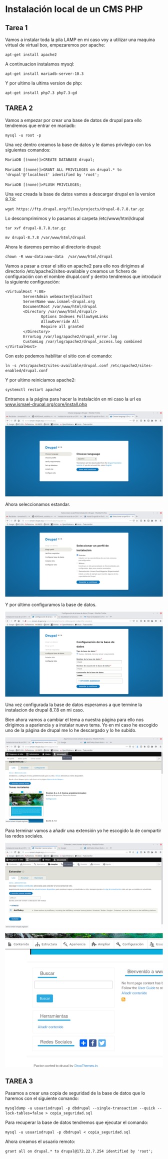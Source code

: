 # Instalación local de un CMS PHP

## Tarea 1

Vamos a instalar toda la pila LAMP en mi caso voy a utilizar una maquina virtual de virtual box, empezaremos por apache:

~~~
apt-get install apache2
~~~

A continuacion instalamos mysql:

~~~
apt-get install mariadb-server-10.3
~~~

Y por ultimo la ultima version de php:

~~~
apt-get install php7.3 php7.3-gd
~~~

## TAREA 2

Vamos a empezar por crear una base de datos de drupal para ello tendremos que entrar en mariadb:

~~~
mysql -u root -p
~~~

Una vez dentro creamos la base de datos y le damos privilegio con los siguientes comandos:

~~~
MariaDB [(none)]>CREATE DATABASE drupal;

MariaDB [(none)]>GRANT ALL PRIVILEGES on drupal.* to 'drupal'@'localhost' identified by 'root';

MariaDB [(none)]>FLUSH PRIVILEGES;
~~~

Una vez creada la base de datos vamos a descargar drupal en la version 8.7.8:

~~~
wget https://ftp.drupal.org/files/projects/drupal-8.7.8.tar.gz
~~~

Lo descomprimimos y lo pasamos al carpeta /etc/www/html/drupal

~~~
tar xvf drupal-8.7.8.tar.gz
~~~

~~~
mv drupal-8.7.8 /var/www/html/drupal
~~~

Ahora le daremos permiso al directorio drupal:

~~~
chown -R www-data:www-data  /var/www/html/drupal
~~~

Vamos a pasar a crear el sitio en apache2 para ello nos dirigimos al directorio /etc/apache2/sites-available y creamos un fichero de configuración con el nombre drupal.conf y dentro tendremos que introducir la siguiente configuración:

~~~
<VirtualHost *:80>
        ServerAdmin webmaster@localhost
        ServerName www.ismael-drupal.org
        DocumentRoot /var/www/html/drupal
        <Directory /var/www/html/drupal/>
                Options Indexes FollowSymLinks
                AllowOverride All
                Require all granted
        </Directory>
        ErrorLog /var/log/apache2/drupal_error.log
        CustomLog /var/log/apache2/drupal_access.log combined
</VirtualHost>
~~~

Con esto podemos habilitar el sitio con el comando:

~~~
ln -s /etc/apache2/sites-available/drupal.conf /etc/apache2/sites-enabled/drupal.conf
~~~

Y por ultimo reiniciamos apache2:

~~~
systemctl restart apache2
~~~

Entramos a la página para hacer la instalación en mi caso la url es www.ismael-drupal.org/core/install.php

![Primera página](img/drupal1.png)

Ahora seleccionamos estandar.

![Segunda página](img/drupal2.png)

Y por último configuramos la base de datos.

![Tercera página](img/drupal3.png)

Una vez configurada la base de datos esperamos a que termine la instalacion de drupal 8.7.8 en mi caso.

Bien ahora vamos a cambiar el tema a nuestra página para ello nos dirigimos a apariencia y a instalar nuevo tema. Yo en mi caso he escogido uno de la página de drupal me lo he descargado y lo he subido.

![Cuarta página](img/drupal4.png)

Para terminar vamos a añadir una extensión yo he escogido la de compartir las redes sociales.

![Quinta página](img/drupal5.png)

![Sexta página](img/drupal6.png)

## TAREA 3

Pasamos a crear una copia de seguridad de la base de datos que lo haremos con el siguiente comando:

~~~
mysqldump -u usuariodrupal -p dbdrupal --single-transaction --quick --lock-tables=false > copia_seguridad.sql
~~~

Para recuperar la base de datos tendremos que ejecutar el comando:

~~~
mysql -u usuariodrupal -p dbdrupal < copia_seguridad.sql
~~~

Ahora creamos el usuario remoto:

~~~
grant all on drupal.* to drupal@172.22.7.254 identified by 'root';
~~~